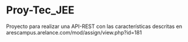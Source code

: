 # Proy-Tec_JEE
Proyecto para realizar una API-REST con las características descritas en arescampus.arelance.com/mod/assign/view.php?id=181
